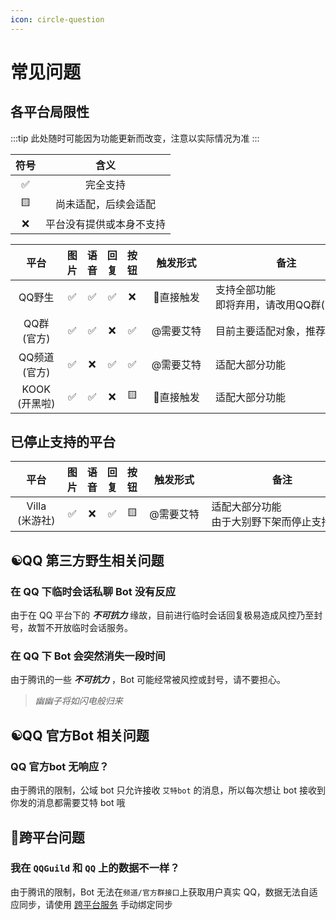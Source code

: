 ```yaml
---
icon: circle-question
---
```


# 常见问题

## 各平台局限性

:::tip
此处随时可能因为功能更新而改变，注意以实际情况为准
:::

| 符号  |           含义           |
| :---: | :----------------------: |
|   ✅   |         完全支持         |
|   🟨   |   尚未适配，后续会适配   |
|   ❌   | 平台没有提供或本身不支持 |

|        平台        | 图片  | 语音  | 回复  | 按钮  | 触发形式  | 备注                                                               |
| :----------------: | :---: | :---: | :---: | :---: | :-------: | ------------------------------------------------------------------- |
|       <div style="width: 50pt">QQ野生</div>       |   ✅   |   ✅   |   ✅   |   ❌   | <div style="width: 70pt">🐝直接触发</div> | <div style="width: 170pt">支持全部功能<Badge type="warning" text="已弃用" vertical="top" /><br/>即将弃用，请改用QQ群(官方)</div>                         |
|  QQ群<br/>(官方)   |   ✅   |   ✅   |   ❌   |   ✅   | @需要艾特 | 目前主要适配对象，推荐使用                                        |
| QQ频道<br/>(官方)  |   ✅   |   ❌   |   ✅   |   ✅   | @需要艾特 | 适配大部分功能                                                      |
| KOOK<br/>(开黑啦)  |   ✅   |   ✅   |   ❌   |   🟨   | 🐝直接触发 | 适配大部分功能                                                      |

## 已停止支持的平台

|        平台        | 图片  | 语音  | 回复  | 按钮  | 触发形式  | 备注                                                                |
| :----------------: | :---: | :---: | :---: | :---: | :-------: | ------------------------------------------------------------------- |
| <div style="width: 50pt">Villa<br/>(米游社)</div> |   ✅   |   ❌   |   ✅   |   🟨   | <div style="width: 65pt">@需要艾特</div> | <div style="width: 170pt">适配大部分功能<br/>由于大别野下架而停止支持</div> |

## ☯️QQ 第三方野生相关问题

### 在 QQ 下临时会话私聊 Bot 没有反应

由于在 QQ 平台下的 ***不可抗力*** 缘故，目前进行临时会话回复极易造成风控乃至封号，故暂不开放临时会话服务。

### 在 QQ 下 Bot 会突然消失一段时间

由于腾讯的一些 ***不可抗力*** ，Bot 可能经常被风控或封号，请不要担心。

> *幽幽子将如闪电般归来*

## ☯️QQ 官方Bot 相关问题

### QQ 官方bot 无响应？

由于腾讯的限制，公域 bot 只允许接收 `艾特bot` 的消息，所以每次想让 bot 接收到你发的消息都需要艾特 bot 哦

## 🐝跨平台问题

### 我在 `QQGuild` 和 `QQ` 上的数据不一样？

由于腾讯的限制，Bot 无法在`频道/官方群接口`上获取用户真实 QQ，数据无法自适应同步，请使用 [跨平台服务](../function/admin/platform.md) 手动绑定同步
